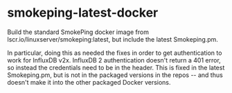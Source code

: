 # smokeping-latest-docker
Build the standard SmokePing docker image from lscr.io/linuxserver/smokeping:latest, but include the latest Smokeping.pm.

In particular, doing this as needed the fixes in order to get authentication to work for InfluxDB v2x.
InfluxDB 2 authentication doesn't return a 401 error, so instead the credentials need to be in the header.
This is fixed in the latest Smokeping.pm, but is not in the packaged versions in the repos -- and thus doesn't
make it into the other packaged Docker versions.


